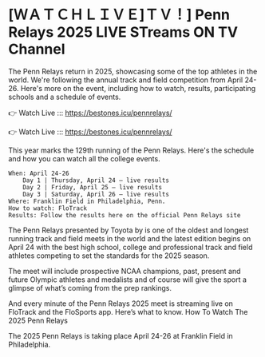  # [ＷＡＴＣＨＬＩＶＥ]ＴＶ！] Penn Relays 2025 LIVE STreams ON TV Channel 

The Penn Relays return in 2025, showcasing some of the top athletes in the world. We're following the annual track and field competition from April 24-26. Here's more on the event, including how to watch, results, participating schools and a schedule of events.

👉 Watch Live ::: https://bestones.icu/pennrelays/

👉 Watch Live ::: https://bestones.icu/pennrelays/

This year marks the 129th running of the Penn Relays. Here's the schedule and how you can watch all the college events. 

    When: April 24-26 
        Day 1 | Thursday, April 24 — live results
        Day 2 | Friday, April 25 — live results
        Day 3 | Saturday, April 26 — live results
    Where: Franklin Field in Philadelphia, Penn.
    How to watch: FloTrack
    Results: Follow the results here on the official Penn Relays site

The Penn Relays presented by Toyota by is one of the oldest and longest running track and field meets in the world and the latest edition begins on April 24 with the best high school, college and professional track and field athletes competing to set the standards for the 2025 season. 

The meet will include prospective NCAA champions, past, present and future Olympic athletes and medalists and of course will give the sport a glimpse of what’s coming from the prep rankings.

And every minute of the Penn Relays 2025 meet is streaming live on FloTrack and the FloSports app. Here’s what to know. 
How To Watch The 2025 Penn Relays

The 2025 Penn Relays is taking place April 24-26 at Franklin Field in Philadelphia. 
